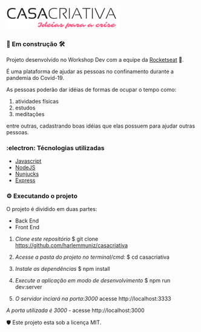 ## ![Logo da Casa Criativa](/assets/logo.png)

### :construction: Em construção :hammer_and_wrench:

Projeto desenvolvido no Workshop Dev com a equipe da [Rocketseat](https://rocketseat.com.br/)  :rocket:.

É uma plataforma de ajudar as pessoas no confinamento durante a pandemia do Covid-19.

As pessoas poderão dar idéias de formas de ocupar o tempo como:

1. atividades físicas 
2. estudos 
3. meditações

entre outras, cadastrando boas idéias que elas possuem para ajudar outras pessoas.

### :electron: Técnologias utilizadas

* [Javascript](https://www.javascript.com/)
* [NodeJS](https://nodejs.org/)
* [Nunjucks](https://mozilla.github.io/nunjucks/)
* [Express](https://expressjs.com/)


### :gear: Executando o projeto

O projeto é dividido em duas partes:

* Back End
* Front End


1. _Clone este repositório_
$ git clone https://github.com/harlemmuniz/casacriativa

2. _Acesse a pasta do projeto no terminal/cmd:_
$ cd casacriativa

3. _Instale as dependências_
$ npm install

4. _Execute a aplicação em modo de desenvolvimento_
$ npm run dev:server

5. _O servidor inciará na porta:3000_
acesse http://localhost:3333 

_A porta utilizada é 3000_ - acesse http://localhost:3000


:shield: Este projeto esta sob a licença MIT.